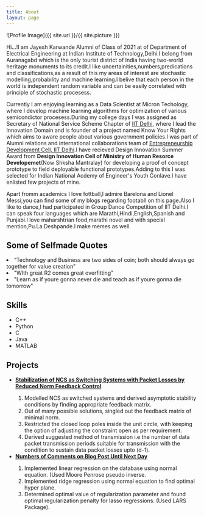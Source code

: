 ```yaml
---
title: About
layout: page
---
```

![Profile Image]({{ site.url }}/{{ site.picture }})

<p>Hi...!I am Jayesh Karwande Alumni of Class of 2021 at of Department of Electrical Engineering at Indian Institute of Technology,Delhi.I belong from Auranagabd which is the only tourist district of India having two-world heritage monuments to its credit.I like uncertainities,numbers,predications and classifications,as a result of this my areas of interest are stochastic modelling,probability and machine learning.I belive that each person in the world is independent random variable and can be easily correlated with principle of stochastic procesess.</p>

<p> Currently I am enjoying learning as a Data Scientist at Micron Techology, where I develop machine learning algorithms for optimization of various semicondictor procesess.During my college days I was assigned as Secretary of National Service Scheme Chapter of <a href="http://nss.iitd.ac.in/#!/">IIT Delhi</a>, where I lead the Innovation Domain and is founder of a project named Know Your Rights which aims to aware people about various government policies.I was part of Alumni relations and international collaborations team of <a href="https://edc.iitd.ac.in/">Entrepreneurship Development Cell, IIT Delhi</a>.I have recieved Design Innovation Summer Award from <b>Design Innovation Cell of Ministry of Human Resorce Developemet</b>(Now Shksha Mantralay) for developing a proof of concept prototype to field deployable functional prototypes.Adding to this I was selected for Indian National Acdemy of Engineer's Youth Conlave.I have enlisted few projects of mine.</p>

<p>Apart fromm academics I love fottball,I admire Barelona and Lionel Messi,you can find some of my blogs regarding footabll on this page.Also I like to dance,I had participated in Group Dance Competition of IIT Delhi.I can speak four languages which are Marathi,Hindi,English,Spanish and Punjabi.I love maharshtrian food,marathi novel and with special mention,Pu.La.Deshpande.I make memes as well.</p>

<h2>Some of Selfmade Quotes</h2>
<li> “Technology and Business are two sides of coin; both should always go together for value creation”
<li>"WIth great R2 comes great overfitting"
<li>"Learn as if youre gonna never die and teach as if youre gonna die tomorrow"


<h2>Skills</h2>

<ul class="skill-list">
	<li>C++</li>
	<li>Python</li>
	<li>C</li>
	<li>Java</li>
	<li>MATLAB</li>
</ul>

<h2>Projects</h2>
<ul>
<li><b><u>Stabilization of NCS as Switching Systems with Packet Losses by Reduced Norm Feedback Control</u></b></li>
<ol>
<li> Modelled NCS as switched systems and derived asymptotic stability conditions by finding appropriate feedback matrix.</li>
<li> Out of many possible solutions, singled out the feedback matrix of minimal norm.</li>
<li> Restricted the closed loop poles inside the unit circle, with keeping the option of adjusting the constraint open as per requirement.</li> 
<li> Derived suggested method of transmission i.e the number of data packet transmission periods suitable for transmission with the condition to sustain data packet losses upto (d-1).</li>
</ol>
		
<li><b><u>Numbers of Comments on Blog Post Until Next Day</u></b></li>
<ol>
<li> Implemented linear regression on the database using normal equation. (Used Moore Penrose pseudo inverse.</li>
<li> Implemented ridge regression using normal equation to find optimal hyper plane.</li>
<li> Determined optimal value of regularization parameter and found optimal regularization penalty for lasso regressions. (Used LARS Package).</li>
</ol>
<ul>
	
<ul>
	<!--<li><a href="https://github.com/">Ipsum Dolor</a></li>-->
	<!--<li><a href="https://github.com/">Dolor Lorem</a></li>-->
</ul>
